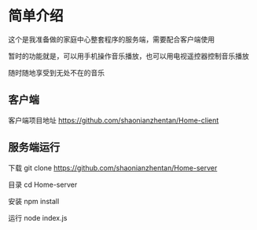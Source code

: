 # 简单介绍

这个是我准备做的家庭中心整套程序的服务端，需要配合客户端使用

暂时的功能就是，可以用手机操作音乐播放，也可以用电视遥控器控制音乐播放

随时随地享受到无处不在的音乐

## 客户端

客户端项目地址 https://github.com/shaonianzhentan/Home-client

## 服务端运行

下载
git clone https://github.com/shaonianzhentan/Home-server

目录
cd Home-server

安装
npm install

运行
node index.js
